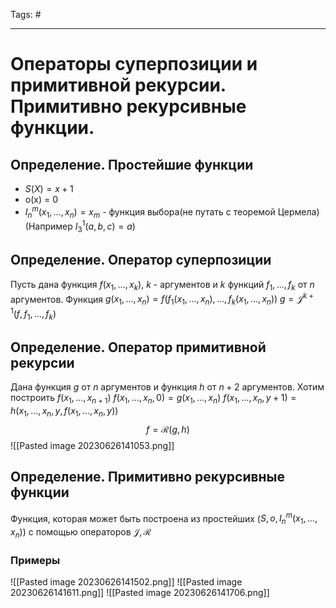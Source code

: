 Tags: #

---
# Операторы суперпозиции и примитивной рекурсии. Примитивно рекурсивные функции.

## Определение. Простейшие функции
* $S(X) = x + 1$
* o(x) = 0
* $I_n^m(x_1,\ldots, x_n) =  x_m$ - функция выбора(не путать с теоремой Цермела) (Например $I^1_3(a,b,c)=a$)

## Определение. Оператор суперпозиции
Пусть дана функция $f(x_1,\ldots,x_k)$, $k$ - аргументов и $k$ функций $f_1,\ldots, f_k$ от $n$ аргументов.
Функция $g(x_1, \ldots, x_n) = f( f_1(x_1, \ldots, x_n), \ldots, f_k(x_1, \ldots, x_n))$
$g = \mathcal{J}^{k+1}(f, f_1, \ldots , f_k)$

## Определение. Оператор примитивной рекурсии
Дана функция $g$ от $n$ аргументов и функция $h$ от $n+2$ аргументов. Хотим построить $f(x_1, \ldots, x_{n+1})$
$f(x_1, \ldots, x_n, 0) = g(x_1, \ldots, x_n)$
$f(x_1,\ldots,x_n,y+1) = h(x_1,  \ldots, x_n, y, f(x_1,\ldots,x_n,y))$
$$f = \mathcal{R}(g,h)$$
![[Pasted image 20230626141053.png]]

## Определение. Примитивно рекурсивные функции
Функция, которая может быть построена из простейших ($S,o,I_n^m(x_1,\ldots,x_n)$) с помощью операторов $\mathcal{J}, \mathcal{R}$

### Примеры
![[Pasted image 20230626141502.png]]
![[Pasted image 20230626141611.png]]
![[Pasted image 20230626141706.png]]